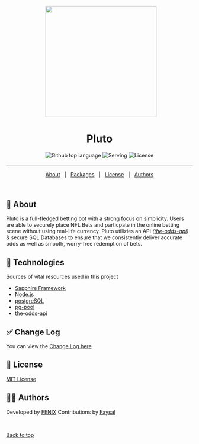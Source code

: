 <div align="center" id="top"> 
  <!-- <img src="https://www.legalsportsbetting.com/wp-content/uploads/2019/04/nba-1.jpg" alt="NBAC LOGO" /> -->

&#xa0;
<img src="https://i.imgur.com/CupFfgB.png" width="300">

</div>
<h1 align="center">Pluto</h1>
<p align="center">
  <img alt="Github top language" src="https://img.shields.io/github/languages/top/fearandesire/Pluto-Betting-Bot?color=green">
  <img alt="Serving" src="https://img.shields.io/badge/Serving Users-203.948-blue">
  <img alt="License" src="https://img.shields.io/github/license/fearandesire/Hercules">

</p>

<!-- <p align="center">
  <img alt="Github top language" src="https://img.shields.io/github/languages/top/fearandesire/Hercules?color=green">

  <img alt="NBAC Discord Online Users" src="https://img.shields.io/discord/555171631539028000?color=blue&label=NBAC%20Online%20Users">

  <img alt="License" src="https://img.shields.io/github/license/fearandesire/Hercules">

  <!-- <img alt="Github issues" src="https://img.shields.io/github/issues/fearandesire/src?color=56BEB8" /> -->

  <!-- <img alt="Github forks" src="https://img.shields.io/github/forks/fearandesire/src?color=56BEB8" /> -->

  <!-- <img alt="Github stars" src="https://img.shields.io/github/stars/fearandesire/src?color=56BEB8" /> -->
<!-- </p>
-->

<h4 align="center">
</h4>

<hr>

<p align="center">
  <a href="https://github.com/fearandesire/Pluto-Betting-Bot/blob/main/About.md">About</a> &#xa0; | &#xa0; 
  <a href="#rocket-technologies">Packages</a> &#xa0; | &#xa0;
  <a href="#memo-license">License</a> &#xa0; | &#xa0;
  <a href="#scientist-authors">Authors</a>
</p>

<br>

## :dart: About

Pluto is a full-fledged betting bot with a strong focus on simplicity. Users are able to securely place NFL Bets and particpate in the online betting scene without using real-life currency. Pluto utilizies an API _([the-odds-api](the-odds-api.com/))_ & secure SQL Databases to ensure that we consistently deliver accurate odds as well as smooth, worry-free redemption of bets.

## :rocket: Technologies

Sources of vital resources used in this project

- [Sapphire Framework](https://github.com/sapphiredev/framework)
- [Node.js](https://nodejs.org/en/)
- [postgreSQL](https://www.postgresql.org)
- [pg-pool](https://www.npmjs.com/package/pg-pool)
- [the-odds-api](the-odds-api.com/)

## :white_check_mark: Change Log

You can view the [Change Log here](ChangeLog.md)

## :memo: License

[MIT License](LICENSE)

## :scientist: Authors

Developed by [FENIX](https://github.com/fearandesire)
Contributions by [Faysal](https://github.com/Faysal19999)

&#xa0;

<a href="#top">Back to top</a>
